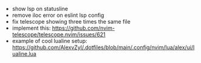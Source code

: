 - show lsp on statusline
- remove iloc error on eslint lsp config
- fix telescope showing three times the same file
- implement this: https://github.com/nvim-telescope/telescope.nvim/issues/621
- example of cool lualine setup: https://github.com/AlexvZyl/.dotfiles/blob/main/.config/nvim/lua/alex/ui/lualine.lua
